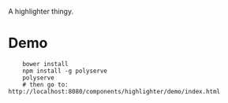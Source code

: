 A highlighter thingy.

# Demo

```shell
    bower install
    npm install -g polyserve
    polyserve
    # then go to: http://localhost:8080/components/highlighter/demo/index.html
```
